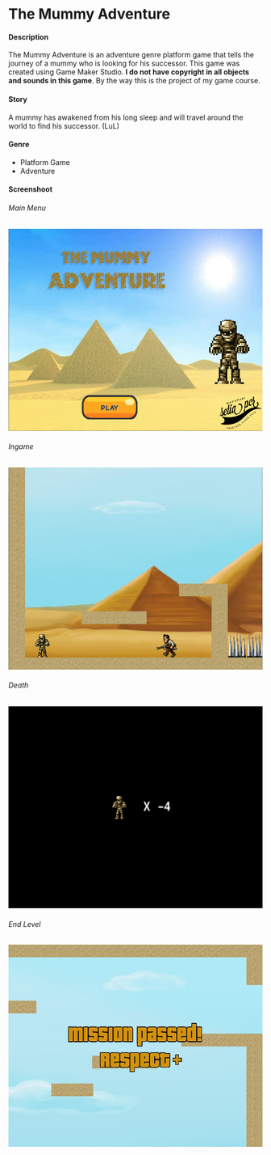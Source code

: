 # The Mummy Adventure

#### Description
The Mummy Adventure is an adventure genre platform game that tells the journey of a mummy who is looking for his successor. This game was created using Game Maker Studio. **I do not have copyright in all objects and sounds in this game**. By the way this is the project of my game course.

#### Story
A mummy has awakened from his long sleep and will travel around the world to find his successor. (LuL)

#### Genre
- Platform Game
- Adventure

#### Screenshoot

###### Main Menu
<img src="https://github.com/Hulahula6661/Gamemaker_The-Mummy-Adventure/blob/master/screenshoot/The%20Mummy%20Adventure.png" width="600" height="400"></img>

###### Ingame
<img src="https://github.com/Hulahula6661/Gamemaker_The-Mummy-Adventure/blob/master/screenshoot/The%20Mummy%20Adventure_2.png" width="600" height="400"></img>

###### Death
<img src="https://github.com/Hulahula6661/Gamemaker_The-Mummy-Adventure/blob/master/screenshoot/The%20Mummy%20Adventure_3.png" width="600" height="400"></img>

###### End Level
<img src="https://github.com/Hulahula6661/Gamemaker_The-Mummy-Adventure/blob/master/screenshoot/The%20Mummy%20Adventure_4.png" width="600" height="400"></img>
